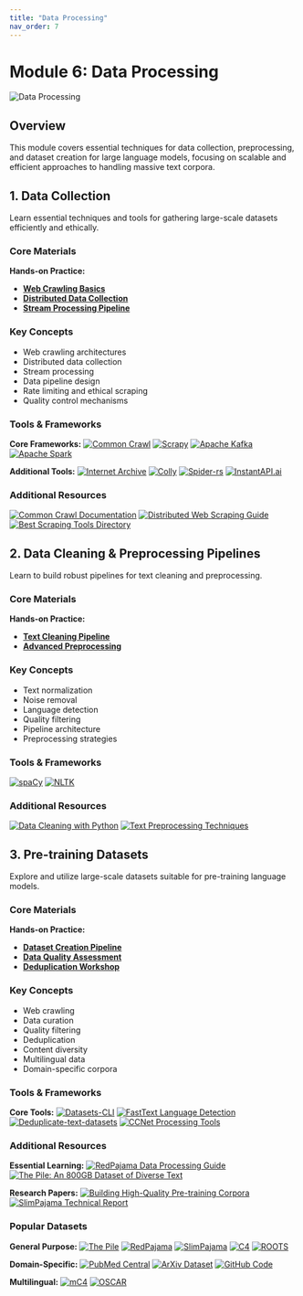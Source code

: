 ```yaml
---
title: "Data Processing"
nav_order: 7
---
```


# Module 6: Data Processing

![Data Processing](image_url)

## Overview
This module covers essential techniques for data collection, preprocessing, and dataset creation for large language models, focusing on scalable and efficient approaches to handling massive text corpora.

## 1. Data Collection
Learn essential techniques and tools for gathering large-scale datasets efficiently and ethically.

### Core Materials
**Hands-on Practice:**
- **[Web Crawling Basics](notebooks/web_crawling_basics.ipynb)**
- **[Distributed Data Collection](notebooks/distributed_data_collection.ipynb)**
- **[Stream Processing Pipeline](notebooks/stream_processing_pipeline.ipynb)**

### Key Concepts
- Web crawling architectures
- Distributed data collection
- Stream processing
- Data pipeline design
- Rate limiting and ethical scraping
- Quality control mechanisms

### Tools & Frameworks
**Core Frameworks:**
[![Common Crawl](https://badgen.net/badge/Framework/Common%20Crawl/green)](https://commoncrawl.org/)
[![Scrapy](https://badgen.net/badge/Framework/Scrapy/green)](https://scrapy.org/)
[![Apache Kafka](https://badgen.net/badge/Framework/Apache%20Kafka/green)](https://kafka.apache.org/)
[![Apache Spark](https://badgen.net/badge/Framework/Apache%20Spark/green)](https://spark.apache.org/)

**Additional Tools:**
[![Internet Archive](https://badgen.net/badge/Website/Internet%20Archive/blue)](https://archive.org/web/)
[![Colly](https://badgen.net/badge/Github%20Repository/Colly/cyan)](https://github.com/gocolly/colly)
[![Spider-rs](https://badgen.net/badge/Github%20Repository/Spider-rs/cyan)](https://github.com/spider-rs/spider)
[![InstantAPI.ai](https://badgen.net/badge/API%20Provider/InstantAPI.ai/blue)](https://web.instantapi.ai)

### Additional Resources
[![Common Crawl Documentation](https://badgen.net/badge/Docs/Common%20Crawl%20Documentation/green)](https://commoncrawl.org/the-data/get-started/)
[![Distributed Web Scraping Guide](https://badgen.net/badge/Tutorial/Distributed%20Web%20Scraping%20Guide/blue)](https://www.scrapingbee.com/blog/distributed-web-scraping/)
[![Best Scraping Tools Directory](https://badgen.net/badge/Website/Best%20Scraping%20Tools%20Directory/blue)](https://bestscrapingtools.com/web-crawling-tools/)

## 2. Data Cleaning & Preprocessing Pipelines
Learn to build robust pipelines for text cleaning and preprocessing.

### Core Materials
**Hands-on Practice:**
- **[Text Cleaning Pipeline](notebooks/text_cleaning_pipeline.ipynb)**
- **[Advanced Preprocessing](notebooks/advanced_preprocessing.ipynb)**

### Key Concepts
- Text normalization
- Noise removal
- Language detection
- Quality filtering
- Pipeline architecture
- Preprocessing strategies

### Tools & Frameworks
[![spaCy](https://badgen.net/badge/Framework/spaCy/green)](https://spacy.io/)
[![NLTK](https://badgen.net/badge/Framework/NLTK/green)](https://www.nltk.org/)

### Additional Resources
[![Data Cleaning with Python](https://badgen.net/badge/Tutorial/Data%20Cleaning%20with%20Python/blue)](https://www.kaggle.com/learn/data-cleaning)
[![Text Preprocessing Techniques](https://badgen.net/badge/Blog/Text%20Preprocessing%20Techniques/pink)](https://towardsdatascience.com/8-steps-to-master-data-preparation-with-python-85555d45f54b)

## 3. Pre-training Datasets
Explore and utilize large-scale datasets suitable for pre-training language models.

### Core Materials
**Hands-on Practice:**
- **[Dataset Creation Pipeline](notebooks/dataset_creation_pipeline.ipynb)**
- **[Data Quality Assessment](notebooks/data_quality_assessment.ipynb)**
- **[Deduplication Workshop](notebooks/deduplication_workshop.ipynb)**

### Key Concepts
- Web crawling
- Data curation
- Quality filtering
- Deduplication
- Content diversity
- Multilingual data
- Domain-specific corpora

### Tools & Frameworks
**Core Tools:**
[![Datasets-CLI](https://badgen.net/badge/Github%20Repository/Datasets-CLI/cyan)](https://github.com/huggingface/datasets-cli)
[![FastText Language Detection](https://badgen.net/badge/Framework/FastText%20Language%20Detection/green)](https://fasttext.cc/docs/en/language-identification.html)
[![Deduplicate-text-datasets](https://badgen.net/badge/Github%20Repository/Deduplicate-text-datasets/cyan)](https://github.com/google-research/deduplicate-text-datasets)
[![CCNet Processing Tools](https://badgen.net/badge/Github%20Repository/CCNet%20Processing%20Tools/cyan)](https://github.com/facebookresearch/cc_net)

### Additional Resources
**Essential Learning:**
[![RedPajama Data Processing Guide](https://badgen.net/badge/Github%20Repository/RedPajama%20Data%20Processing%20Guide/cyan)](https://github.com/togethercomputer/RedPajama-Data)
[![The Pile: An 800GB Dataset of Diverse Text](https://badgen.net/badge/Website/The%20Pile/blue)](https://pile.eleuther.ai/)

**Research Papers:**
[![Building High-Quality Pre-training Corpora](https://badgen.net/badge/Paper/Building%20High-Quality%20Pre-training%20Corpora/purple)](https://arxiv.org/abs/2010.12741)
[![SlimPajama Technical Report](https://badgen.net/badge/Paper/SlimPajama%20Technical%20Report/purple)](https://arxiv.org/abs/2401.07608)

### Popular Datasets
**General Purpose:**
[![The Pile](https://badgen.net/badge/Hugging%20Face%20Dataset/The%20Pile/yellow)](https://pile.eleuther.ai/)
[![RedPajama](https://badgen.net/badge/Hugging%20Face%20Dataset/RedPajama/yellow)](https://huggingface.co/datasets/togethercomputer/RedPajama-Data-1T)
[![SlimPajama](https://badgen.net/badge/Hugging%20Face%20Dataset/SlimPajama/yellow)](https://huggingface.co/datasets/cerebras/SlimPajama-627B)
[![C4](https://badgen.net/badge/Hugging%20Face%20Dataset/C4/yellow)](https://huggingface.co/datasets/c4)
[![ROOTS](https://badgen.net/badge/Hugging%20Face%20Dataset/ROOTS/yellow)](https://huggingface.co/datasets/bigscience-data/roots)

**Domain-Specific:**
[![PubMed Central](https://badgen.net/badge/Website/PubMed%20Central/blue)](https://www.ncbi.nlm.nih.gov/pmc/)
[![ArXiv Dataset](https://badgen.net/badge/Hugging%20Face%20Dataset/ArXiv%20Dataset/yellow)](https://huggingface.co/datasets/arxiv_dataset)
[![GitHub Code](https://badgen.net/badge/Hugging%20Face%20Dataset/GitHub%20Code/yellow)](https://huggingface.co/datasets/codeparrot/github-code)

**Multilingual:**
[![mC4](https://badgen.net/badge/Hugging%20Face%20Dataset/mC4/yellow)](https://huggingface.co/datasets/mc4)
[![OSCAR](https://badgen.net/badge/Hugging%20Face%20Dataset/OSCAR/yellow)](https://huggingface.co/datasets/oscar)
